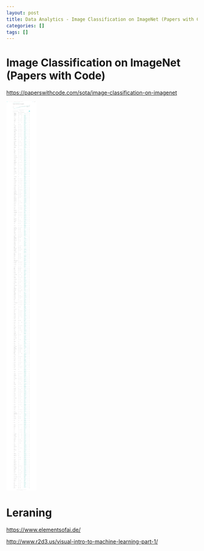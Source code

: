 ```yaml
---
layout: post
title: Data Analytics - Image Classification on ImageNet (Papers with Code)
categories: []
tags: []
--- 
```



# Image Classification on ImageNet (Papers with Code)

https://paperswithcode.com/sota/image-classification-on-imagenet

![](/pic/Screenshot_2021-01-27%20Papers%20with%20Code%20-%20ImageNet%20Benchmark%20Image%20Classification.png)


# Leraning 


https://www.elementsofai.de/


http://www.r2d3.us/visual-intro-to-machine-learning-part-1/ 
